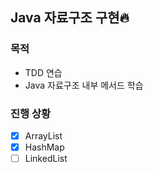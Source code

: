 ## Java 자료구조 구현🔥

### 목적
- TDD 연습
- Java 자료구조 내부 메서드 학습

### 진행 상황
- [x] ArrayList  
- [x] HashMap  
- [ ] LinkedList
